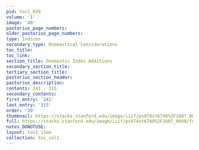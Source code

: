 ```yaml
---
pid: toc1_039
volume: '1'
image: '49'
pastorius_page_numbers: 
older_pastorius_page_numbers: 
type: Indices
secondary_type: Onomastical Considerations
toc_title: 
toc_link: 
section_title: Onomastic Index Additions
secondary_section_title: 
tertiary_section_title: 
pastorius_section_header: 
pastorius_description: 
contents: 241 - 315
secondary_contents: 
first_entry: '241'
last_entry: '315'
order: '39'
thumbnail: https://stacks.stanford.edu/image/iiif/ps974xt6740%2F1607_0048/full/100,/0/default.jpg
full: https://stacks.stanford.edu/image/iiif/ps974xt6740%2F1607_0048/full/full/0/default.jpg
notes_DONOTUSE: 
layout: toc1_item
collection: toc_vol1
---
```

